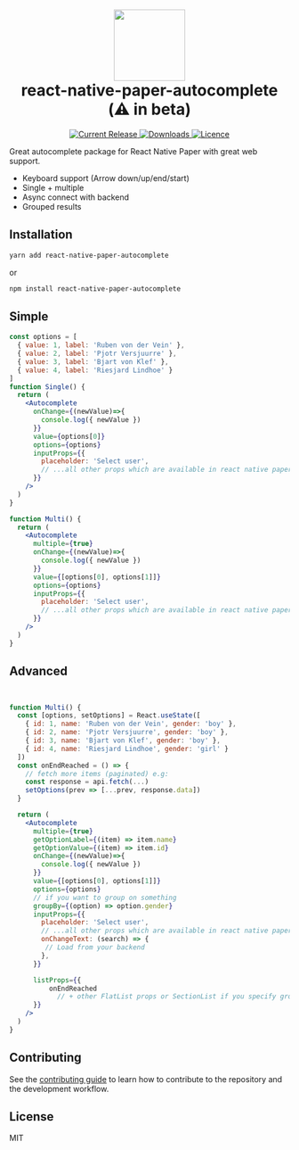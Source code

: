 
<h1 align="center">
  <img src="https://user-images.githubusercontent.com/6492229/120841024-45e8f680-c56b-11eb-9802-1697a0f84bea.png" width="128">
  <br>
  react-native-paper-autocomplete (⚠️ in beta)
</h1>

<p align="center">
  <a href="https://www.npmjs.com/package/react-native-paper-autocomplete">
    <img src="https://img.shields.io/npm/v/react-native-paper-autocomplete.svg" alt="Current Release" />
  </a>
  <a href="https://www.npmjs.com/package/react-native-paper-autocomplete">
    <img src="https://badgen.net/npm/dt/react-native-paper-autocomplete" alt="Downloads" />
  </a>

  <a href="https://github.com/web-ridge/react-native-paper-autocomplete/blob/master/LICENSE">
    <img src="https://img.shields.io/github/license/web-ridge/react-native-paper-autocomplete.svg" alt="Licence">
  </a>
</p>


Great autocomplete package for React Native Paper with great web support.

- Keyboard support (Arrow down/up/end/start)
- Single + multiple
- Async connect with backend
- Grouped results

## Installation


```sh
yarn add react-native-paper-autocomplete
```
or
```sh
npm install react-native-paper-autocomplete
```

## Simple

```jsx
const options = [
  { value: 1, label: 'Ruben von der Vein' },
  { value: 2, label: 'Pjotr Versjuurre' },
  { value: 3, label: 'Bjart von Klef' },
  { value: 4, label: 'Riesjard Lindhoe' }
]
function Single() {
  return (
    <Autocomplete
      onChange={(newValue)=>{
        console.log({ newValue })
      }}
      value={options[0]}
      options={options}
      inputProps={{
        placeholder: 'Select user',
        // ...all other props which are available in react native paper
      }}
    />
  )
}

function Multi() {
  return (
    <Autocomplete
      multiple={true}
      onChange={(newValue)=>{
        console.log({ newValue })
      }}
      value={[options[0], options[1]]}
      options={options}
      inputProps={{
        placeholder: 'Select user',
        // ...all other props which are available in react native paper
      }}
    />
  )
}
```


## Advanced

```jsx


function Multi() {
  const [options, setOptions] = React.useState([
    { id: 1, name: 'Ruben von der Vein', gender: 'boy' },
    { id: 2, name: 'Pjotr Versjuurre', gender: 'boy' },
    { id: 3, name: 'Bjart von Klef', gender: 'boy' },
    { id: 4, name: 'Riesjard Lindhoe', gender: 'girl' }
  ])
  const onEndReached = () => {
    // fetch more items (paginated) e.g:
    const response = api.fetch(...)
    setOptions(prev => [...prev, response.data])
  }

  return (
    <Autocomplete
      multiple={true}
      getOptionLabel={(item) => item.name}
      getOptionValue={(item) => item.id}
      onChange={(newValue)=>{
        console.log({ newValue })
      }}
      value={[options[0], options[1]]}
      options={options}
      // if you want to group on something
      groupBy={(option) => option.gender}
      inputProps={{
        placeholder: 'Select user',
        // ...all other props which are available in react native paper
        onChangeText: (search) => {
         // Load from your backend
        },
      }}

      listProps={{
          onEndReached
            // + other FlatList props or SectionList if you specify groupBy
      }}
    />
  )
}
```

## Contributing

See the [contributing guide](CONTRIBUTING.md) to learn how to contribute to the repository and the development workflow.

## License

MIT
